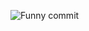
![Funny commit](https://drive.google.com/file/d/1QWIp0PVamofSfoBRs2yG2mFsLCV5FFtW/view?usp=drivesdk)
